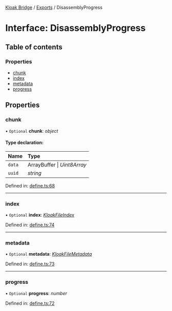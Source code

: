 [Kloak Bridge](../README.md) / [Exports](../modules.md) / DisassemblyProgress

# Interface: DisassemblyProgress

## Table of contents

### Properties

- [chunk](disassemblyprogress.md#chunk)
- [index](disassemblyprogress.md#index)
- [metadata](disassemblyprogress.md#metadata)
- [progress](disassemblyprogress.md#progress)

## Properties

### chunk

• `Optional` **chunk**: *object*

#### Type declaration:

Name | Type |
:------ | :------ |
`data` | ArrayBuffer \| *Uint8Array* |
`uuid` | *string* |

Defined in: [define.ts:68](https://github.com/CoNET-project/kloak-bridge/blob/985ebb2/src/define.ts#L68)

___

### index

• `Optional` **index**: [*KloakFileIndex*](kloakfileindex.md)

Defined in: [define.ts:74](https://github.com/CoNET-project/kloak-bridge/blob/985ebb2/src/define.ts#L74)

___

### metadata

• `Optional` **metadata**: [*KloakFileMetadata*](kloakfilemetadata.md)

Defined in: [define.ts:73](https://github.com/CoNET-project/kloak-bridge/blob/985ebb2/src/define.ts#L73)

___

### progress

• `Optional` **progress**: *number*

Defined in: [define.ts:72](https://github.com/CoNET-project/kloak-bridge/blob/985ebb2/src/define.ts#L72)
